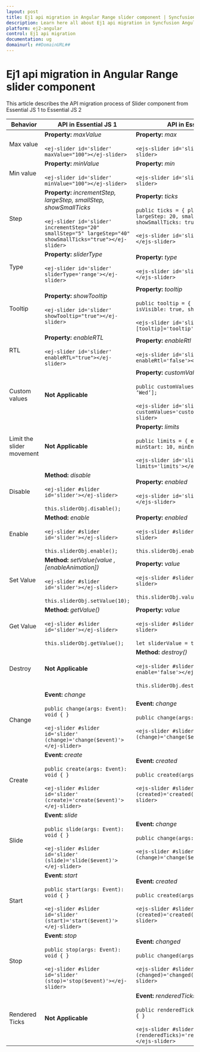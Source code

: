 ```yaml
---
layout: post
title: Ej1 api migration in Angular Range slider component | Syncfusion
description: Learn here all about Ej1 api migration in Syncfusion Angular Range slider component of Syncfusion Essential JS 2 and more.
platform: ej2-angular
control: Ej1 api migration 
documentation: ug
domainurl: ##DomainURL##
---
```


# Ej1 api migration in Angular Range slider component

This article describes the API migration process of Slider component from Essential JS 1 to Essential JS 2

| Behavior | API in Essential JS 1 | API in Essential JS 2 |
| --- | --- | --- |
| Max value | **Property:**  *maxValue*  <br/> <br/> `<ej-slider id='slider' maxValue="100"></ej-slider>` | **Property:**  *max*  <br/> <br/> `<ejs-slider id='slider' max='100'></ejs-slider>` |
| Min value | **Property:**  *minValue*  <br/> <br/> `<ej-slider id='slider' minValue="100"></ej-slider>` | **Property:**  *min*  <br/> <br/> `<ejs-slider id='slider' min='20'></ejs-slider>` |
| Step | **Property:**  *incrementStep, largeStep, smallStep, showSmallTicks*  <br/> <br/> `<ej-slider id='slider' incrementStep="20" smallStep="5" largeStep="40" showSmallTicks="true"></ej-slider>`| **Property:**  *ticks*  <br/> <br/> `public ticks = { placement: ‘After’, largeStep: 20, smallStep: 10, showSmallTicks: true };` <br/> <br/> `<ejs-slider id='slider' [ticks]='ticks'></ejs-slider>` |
| Type | **Property:**  *sliderType*  <br/> <br/> `<ej-slider id='slider' sliderType='range'></ej-slider>` | **Property:**  *type*  <br/> <br/> `<ejs-slider id='slider' type='Range'></ejs-slider>` |
| Tooltip | **Property:**  *showTooltip*  <br/> <br/> `<ej-slider id='slider' showTooltip="true"></ej-slider>` | **Property:**  *tooltip*  <br/> <br/> `public tooltip = { placement: ‘Before’, isVisible: true, showOn: ‘Always’ };` <br/> <br/> `<ejs-slider id='slider' [tooltip]='tooltip'></ejs-slider>` |
| RTL | **Property:**  *enableRTL*  <br/> <br/> `<ej-slider id='slider' enableRTL="true"></ej-slider>` | **Property:**  *enableRtl*  <br/> <br/> `<ejs-slider id='slider' enableRtl='false'></ejs-slider>` |
| Custom values | **Not Applicable** | **Property:**  *customValues*  <br/> <br/> `public customValues = [‘Mon’, ‘Tue’, ‘Wed’];` <br/> <br/> `<ejs-slider id='slider' customValues='customValues'></ejs-slider>` |
| Limit the slider movement | **Not Applicable** | **Property:**  *limits*  <br/> <br/> `public limits = { enabled: true, minStart: 10, minEnd: 40 };` <br/> <br/> `<ejs-slider id='slider' type='MinRange' limits='limits'></ejs-slider>` |
| Disable | **Method:**  *disable*  <br/> <br/> `<ej-slider #slider id='slider'></ej-slider>` <br/> <br/> `this.sliderObj.disable();` | **Property:**  *enabled*  <br/> <br/> `<ejs-slider id='slider' enable='false'></ejs-slider>` <br/> |
| Enable | **Method:**  *enable*  <br/> <br/> `<ej-slider #slider id='slider'></ej-slider>` <br/> <br/> `this.sliderObj.enable();` | **Property:**  *enabled*  <br/> <br/> `<ejs-slider #slider id='slider'></ejs-slider>` <br/> <br/> `this.sliderObj.enable = true;` |
| Set Value | **Method:**  *setValue(value ,[enableAnimation])*  <br/> <br/> `<ej-slider #slider id='slider'></ej-slider>` <br/> <br/> `this.sliderObj.setValue(10);` | **Property:**  *value*  <br/> <br/> `<ejs-slider #slider id='slider'></ejs-slider>` <br/> <br/> `this.sliderObj.value = 50;` |
| Get Value | **Method:**  *getValue()*  <br/> <br/> `<ej-slider #slider id='slider'></ej-slider>` <br/> <br/> `this.sliderObj.getValue();` | **Property:**  *value*  <br/> <br/> `<ejs-slider #slider id='slider'></ejs-slider>` <br/> <br/> `let sliderValue = this.sliderObj.value;` |
| Destroy | **Not Applicable** | **Method:**  *destroy()*  <br/> <br/> `<ejs-slider #slider id='slider' enable='false'></ejs-slider>` <br/> <br/> `this.sliderObj.destroy();` |
| Change | **Event:**  *change*  <br/> <br/> `public change(args: Event): void { }` <br/> <br/> `<ej-slider #slider id='slider' (change)='change($event)'></ej-slider>` | **Event:**  *change*  <br/> <br/> `public change(args: Event): void { }` <br/> <br/> `<ejs-slider #slider id='slider' (change)='change($event)'></ejs-slider>` |
| Create | **Event:**  *create*  <br/> <br/> `public create(args: Event): void { }` <br/> <br/> `<ej-slider #slider id='slider' (create)='create($event)'></ej-slider>`| **Event:**  *created*  <br/> <br/> `public created(args: Event): void { }` <br/> <br/> `<ejs-slider #slider id='slider' (created)='created($event)'></ejs-slider>` |
| Slide | **Event:**  *slide*  <br/> <br/> `public slide(args: Event): void { }` <br/> <br/> `<ej-slider #slider id='slider' (slide)='slide($event)'></ej-slider>` | **Event:**  *change*  <br/> <br/> `public change(args: Event): void { }` <br/> <br/> `<ejs-slider #slider id='slider' (change)='change($event)'></ejs-slider>` |
| Start | **Event:**  *start*  <br/> <br/> `public start(args: Event): void { }` <br/> <br/> `<ej-slider #slider id='slider' (start)='start($event)'></ej-slider>` | **Event:**  *created*  <br/> <br/> `public created(args: Event): void { }` <br/> <br/> `<ejs-slider #slider id='slider' (created)='created($event)'></ejs-slider>` |
| Stop | **Event:**  *stop*  <br/> <br/> `public stop(args: Event): void { }` <br/> <br/> `<ej-slider #slider id='slider' (stop)='stop($event)'></ej-slider>`  | **Event:**  *changed*  <br/> <br/> `public changed(args: Event): void { }` <br/> <br/> `<ejs-slider #slider id='slider' (changed)='changed($event)'></ejs-slider>` |
| Rendered Ticks | **Not Applicable** | **Event:**  *renderedTicks*  <br/> <br/> `public renderedTicks(args: Event): void { }` <br/> <br/> `<ejs-slider #slider id='slider' (renderedTicks)='renderedTicks($event)'></ejs-slider>` |
